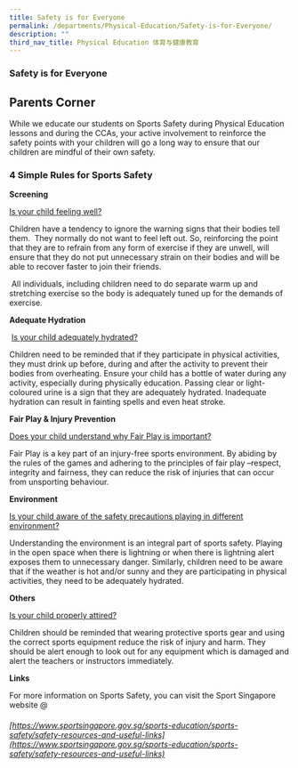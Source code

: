 ```yaml
---
title: Safety is for Everyone
permalink: /departments/Physical-Education/Safety-is-for-Everyone/
description: ""
third_nav_title: Physical Education 体育与健康教育
---
```

### Safety is for Everyone

## Parents Corner

While we educate our students on Sports Safety during Physical Education lessons and during the CCAs, your active involvement to reinforce the safety points with your children will go a long way to ensure that our children are mindful of their own safety.

### **4 Simple Rules for Sports Safety**

**Screening**

<u>Is your child feeling well?</u>

Children have a tendency to ignore the warning signs that their bodies tell them.&nbsp; They normally do not want to feel left out. So, reinforcing the point that they are to refrain from any form of exercise if they are unwell, will ensure that they do not put unnecessary strain on their bodies and will be able to recover faster to join their friends.

&nbsp;All individuals, including children need to do separate warm up and stretching exercise so the body is adequately tuned up for the demands of exercise.

**Adequate Hydration**

&nbsp;<u>Is your child adequately hydrated?</u>

Children need to be reminded that if they participate in physical activities, they must drink up before, during and after the activity to prevent their bodies from overheating. Ensure your child has a bottle of water during any activity, especially during physically education. Passing clear or light-coloured urine is a sign that they are adequately hydrated. Inadequate hydration can result in fainting spells and even heat stroke.

**Fair Play &amp; Injury Prevention**

<u>Does your child understand why Fair Play is important?</u>

Fair Play is a key part of an injury-free sports environment. By abiding by the rules of the games and adhering to the principles of fair play –respect, integrity and fairness, they can reduce the risk of injuries that can occur from unsporting behaviour.

**Environment**

<u>Is your child aware of the safety precautions playing in different environment?</u>

Understanding the environment is an integral part of sports safety. Playing in the open space when there is lightning or when there is lightning alert exposes them to unnecessary danger. Similarly, children need to be aware that if the weather is hot and/or sunny and they are participating in physical activities, they need to be adequately hydrated.

**Others**

<u>Is your child properly attired?</u>

Children should be reminded that wearing protective sports gear and using the correct sports equipment reduce the risk of injury and harm. They should be alert enough to look out for any equipment which is damaged and alert the teachers or instructors immediately.

**Links**

For more information on Sports Safety, you can visit the Sport Singapore website @ 
###### [https://www.sportsingapore.gov.sg/sports-education/sports-safety/safety-resources-and-useful-links](https://www.sportsingapore.gov.sg/sports-education/sports-safety/safety-resources-and-useful-links)